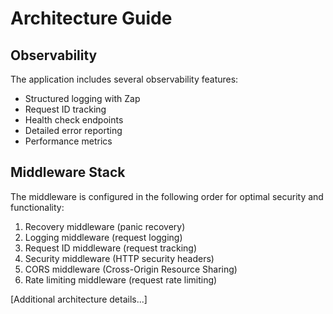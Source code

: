 # Architecture Guide

## Observability

The application includes several observability features:
- Structured logging with Zap
- Request ID tracking
- Health check endpoints
- Detailed error reporting
- Performance metrics

## Middleware Stack

The middleware is configured in the following order for optimal security and functionality:
1. Recovery middleware (panic recovery)
2. Logging middleware (request logging)
3. Request ID middleware (request tracking)
4. Security middleware (HTTP security headers)
5. CORS middleware (Cross-Origin Resource Sharing)
6. Rate limiting middleware (request rate limiting)

[Additional architecture details...] 